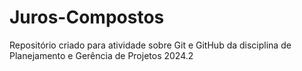 # Juros-Compostos
Repositório criado para atividade sobre Git e GitHub da disciplina de Planejamento e Gerência de Projetos 2024.2 
